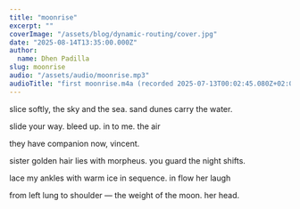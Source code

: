 ```yaml
---
title: "moonrise"
excerpt: ""
coverImage: "/assets/blog/dynamic-routing/cover.jpg"
date: "2025-08-14T13:35:00.000Z"
author:
  name: Dhen Padilla
slug: moonrise
audio: "/assets/audio/moonrise.mp3"
audioTitle: "first moonrise.m4a (recorded 2025-07-13T00:02:45.080Z+02:00)"
---
```


slice softly, the sky and the
sea. sand dunes
carry the water.

slide your way.
bleed up. in
to me. the air

they have companion now,
vincent.

sister golden hair
lies with morpheus.
you guard the night shifts.

lace my ankles with warm ice
in sequence. in flow
her laugh

from left lung 
to shoulder &mdash;
the weight of the moon.
her head.